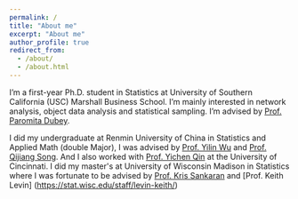 ```yaml
---
permalink: /
title: "About me"
excerpt: "About me"
author_profile: true
redirect_from: 
  - /about/
  - /about.html
---
```

I’m a first-year Ph.D. student in Statistics at University of Southern California (USC) Marshall Business School. I’m mainly interested in network analysis, object data analysis and statistical sampling. I’m advised by [Prof. Paromita Dubey](https://www.paromitadubey.com/). 

I did my undergraduate at Renmin University of China in Statistics and Applied Math (double Major), I was advised by [Prof. Yilin Wu](http://stat.ruc.edu.cn/Home/People/Faculty/6c758506e58e4e7fa9628e62390752d7.htm) and [Prof. Qijiang Song](http://math.ruc.edu.cn/ywb/Faculty/Inserviceteacher/Lecturer/449fab31b0bb43d6aa481a3d69360210.htm). And I also worked with [Prof. Yichen Qin](https://business.uc.edu/faculty-and-research/departments/obais/faculty/yichen-qin.html) at the University of Cincinnati. I did my master's at University of Wisconsin Madison in Statistics where I was fortunate to be advised by [Prof. Kris Sankaran](https://krisrs1128.github.io/LSLab/_includes/team) and [Prof. Keith Levin] (https://stat.wisc.edu/staff/levin-keith/)

